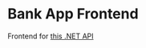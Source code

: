 # Bank App Frontend
Frontend for [this .NET API](https://github.com/Pentagon-Cafe-Banking-System/bank-app-api)